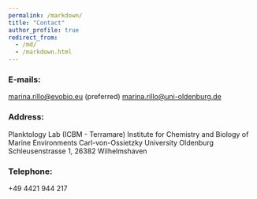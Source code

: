```yaml
---
permalink: /markdown/
title: "Contact"
author_profile: true
redirect_from: 
  - /md/
  - /markdown.html
---
```


### E-mails: 
marina.rillo@evobio.eu  (preferred)
marina.rillo@uni-oldenburg.de  

### Address:  
Planktology Lab (ICBM - Terramare)
Institute for Chemistry and Biology of Marine Environments
Carl-von-Ossietzky University Oldenburg  
Schleusenstrasse 1, 26382 Wilhelmshaven   

### Telephone:  
+49 4421 944 217  
